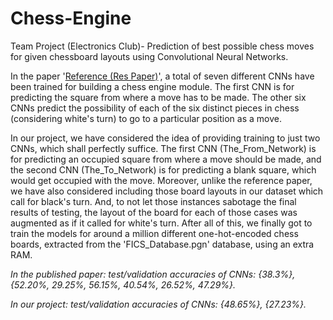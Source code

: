 # Chess-Engine
Team Project (Electronics Club)- Prediction of best possible chess moves for given chessboard layouts using Convolutional Neural Networks.

In the paper '[Reference (Res Paper)](https://github.com/harshraj3223/Chess-Engine/blob/main/Reference%20(Res%20Paper).pdf)', a total of seven different CNNs have been trained for building a chess engine module. The first CNN is for predicting the square from where a move has to be made. The other six CNNs predict the possibility of each of the six distinct pieces in chess (considering white's turn) to go to a particular position as a move.

In our project, we have considered the idea of providing training to just two CNNs, which shall perfectly suffice. The first CNN (The_From_Network) is for predicting an occupied square from where a move should be made, and the second CNN (The_To_Network) is for predicting a blank square, which would get occupied with the move. Moreover, unlike the reference paper, we have also considered including those board layouts in our dataset which call for black's turn. And, to not let those instances sabotage the final results of testing, the layout of the board for each of those cases was augmented as if it called for white's turn. After all of this, we finally got to train the models for around a million different one-hot-encoded chess boards, extracted from the 'FICS_Database.pgn' database, using an extra RAM.

*In the published paper: test/validation accuracies of CNNs: {38.3%}, {52.20%, 29.25%, 56.15%, 40.54%, 26.52%, 47.29%}.*

*In our project: test/validation accuracies of CNNs: {48.65%}, {27.23%}.*


